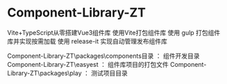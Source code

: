 # Component-Library-ZT
Vite+TypeScript从零搭建Vue3组件库
使用Vite打包组件库
使用 gulp 打包组件库并实现按需加载
使用 release-it 实现自动管理发布组件库

Component-Library-ZT\packages\components目录 ： 组件开发目录
Component-Library-ZT\easyest ： 组件库项目的打包文件
Component-Library-ZT\packages\play ： 测试项目目录
